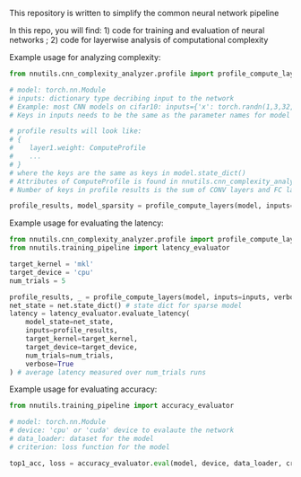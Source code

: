 This repository is written to simplify the common neural network pipeline

In this repo, you will find: 1) code for training and evaluation of neural networks
; 2) code for layerwise analysis of computational complexity

Example usage for analyzing complexity:
```python
from nnutils.cnn_complexity_analyzer.profile import profile_compute_layers

# model: torch.nn.Module
# inputs: dictionary type decribing input to the network
# Example: most CNN models on cifar10: inputs={'x': torch.randn(1,3,32,32)} 
# Keys in inputs needs to be the same as the parameter names for model's forward function

# profile results will look like:
# {
#    layer1.weight: ComputeProfile
#    ...
# }
# where the keys are the same as keys in model.state_dict()
# Attributes of ComputeProfile is found in nnutils.cnn_complexity_analyzer.utils.NNComputeModuleProfile
# Number of keys in profile results is the sum of CONV layers and FC layers in the network

profile_results, model_sparsity = profile_compute_layers(model, inputs=inputs, verbose=True)
```

Example usage for evaluating the latency:
```python
from nnutils.cnn_complexity_analyzer.profile import profile_compute_layers
from nnutils.training_pipeline import latency_evaluator

target_kernel = 'mkl'
target_device = 'cpu'
num_trials = 5

profile_results, _ = profile_compute_layers(model, inputs=inputs, verbose=True)
net_state = net.state_dict() # state dict for sparse model
latency = latency_evaluator.evaluate_latency(
    model_state=net_state,
    inputs=profile_results,
    target_kernel=target_kernel,
    target_device=target_device,
    num_trials=num_trials,
    verbose=True
) # average latency measured over num_trials runs
```


Example usage for evaluating accuracy:
```python
from nnutils.training_pipeline import accuracy_evaluator

# model: torch.nn.Module
# device: 'cpu' or 'cuda' device to evalaute the network
# data_loader: dataset for the model
# criterion: loss function for the model

top1_acc, loss = accuracy_evaluator.eval(model, device, data_loader, criterion, print_acc=True)
```